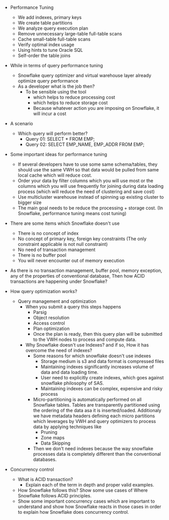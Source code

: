 - Performance Tuning
    - We add indexes, primary keys
    - We create table partitions
    - We analyze query execution plan
    - Remove unnecessary large-table full-table scans
    - Cache small-table full-table scans
    - Verify optimal index usage
    - Using hints to tune Oracle SQL
    - Self-order the table joins

- While in terms of query performance tuning
    - Snowflake query optimizer and virtual warehouse layer already optimize query performance
    - As a developer what is the job then?
        - To be sensible using the tool
            - which helps to reduce processing cost
            - which helps to reduce storage cost
            - Because whatever action you are imposing on Snowflake, it will incur a cost

- A scenario
    - Which query will perform better?
        - Query 01: SELECT * FROM EMP;
        - Query 02: SELECT EMP_NAME, EMP_ADDR FROM EMP;

- Some important ideas for performance tuning
    - If several developers have to use some same schema/tables, they should use the same VWH so that data would be pulled from same local cache which will reduce cost.
    - Order your data by filter columns which you will use most or the columns which you will use frequently for joining during data loading process (which will reduce the need of clustering and save cost)
    - Use multicluster warehouse instead of spinning up existing cluster to bigger size
    - The main goal needs to be reduce the processing + storage cost. (In Snowflake, performance tuning means cost tuning)

- There are some items which Snowflake doesn't use
    - There is no concept of index
    - No concept of primary key, foreign key constraints (The only constraint applicable is not null constraint)
    - No need of transaction management
    - There is no buffer pool
    - You will never encounter out of memory execution

- As there is no transaction management, buffer pool, memory exception, any of the properties of conventional database,
Then how ACID transactions are happening under Snowflake?

- How query optimization works?
    - Query management and optimization
        - When you submit a query this steps happens
            - Parsig
            - Object resolution
            - Access control
            - Plan optimization
            - Once the plan is ready, then this query plan will be submitted to the VWH nodes to process and compute data.
        - Why Snowflake doesn't use Indexes? and if so, How it has overcome the need of indexes?
            - Some reasons for which snowflake doesn't use indexes
                - Storage medium is s3 and data format is compressed files
                - Maintaining indexes significantly increases volume of data and data loading time.
                - User need to explicitly create indexes, which goes against snowflake philosophy of SAS.
                - Maintaining indexes can be complex, expensive and risky process
            - Micro-partitioning is automatically performed on all Snowflake tables. Tables are transparently partitioned using the ordering of the data asa it is inserted/loaded. Additionaly we have metadata headers defining each micro partitions which leverages by VWH and query optimizers to process data by applying techniques like
                - Pruning
                - Zone maps
                - Data Skipping
            - Then we don't need indexes because the way snowflake processes data is completely different than the conventional databases.

- Concurrency control
    - What is ACID transaction?
        - Explain each of the term in depth and proper valid examples.
    - How Snowflake follows this? Show some use cases of Where Snowflake follows ACID principles.
    - Show some important concurrency cases which are important to understand and show how Snowflake reacts in those cases in order to explain how Snowflake does concurrency control.
